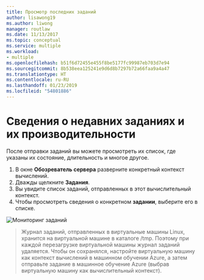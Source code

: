 ```yaml
---
title: Просмотр последних заданий
author: lisawong19
ms.author: liwong
manager: routlaw
ms.date: 11/13/2017
ms.topic: conceptual
ms.service: multiple
ms.workload:
- multiple
ms.openlocfilehash: b51f6d72455e455f8be5177fc99987eb703d7e94
ms.sourcegitcommit: 8b538eea125241e9d6d8b7297b72a66faa9a4a47
ms.translationtype: HT
ms.contentlocale: ru-RU
ms.lasthandoff: 01/23/2019
ms.locfileid: "54801886"
---
```

# <a name="view-recent-job-performance-and-details"></a>Сведения о недавних заданиях и их производительности

После отправки заданий вы можете просмотреть их список, где указаны их состояние, длительность и многое другое.

1. В окне **Обозреватель сервера** разверните конкретный контекст вычислений.
2. Дважды щелкните **Задания**.
3. Вы увидите список заданий, отправленных в этот вычислительный контекст.
4. Чтобы просмотреть сведения о конкретном **задании**, выберите его в списке.

![Мониторинг заданий](media/job-details/monitor-jobs.png)

> Журнал заданий, отправленных в виртуальные машины Linux, хранится на виртуальной машине в каталоге /tmp. Поэтому при каждой перезагрузке виртуальной машины журнал заданий удаляется. Чтобы он сохранялся, настройте виртуальную машину как контекст вычислений в машинном обучении Azure, а затем отправьте задание в машинное обучение Azure (выбрав виртуальную машину как вычислительный контекст).